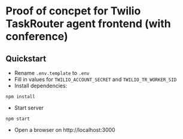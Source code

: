# Proof of concpet for Twilio TaskRouter agent frontend (with conference)

## Quickstart

* Rename `.env.template` to `.env`
* Fill in values for `TWILIO_ACCOUNT_SECRET` and `TWILIO_TR_WORKER_SID`
* Install dependencies:
```
npm install
```
* Start server
```
npm start
```
* Open a browser on http://localhost:3000